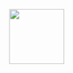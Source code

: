 <img style="display:inline-block;" height="100px" src="https://media.giphy.com/media/1iNIkQBAwEkUuTpikf/giphy.gif"/>